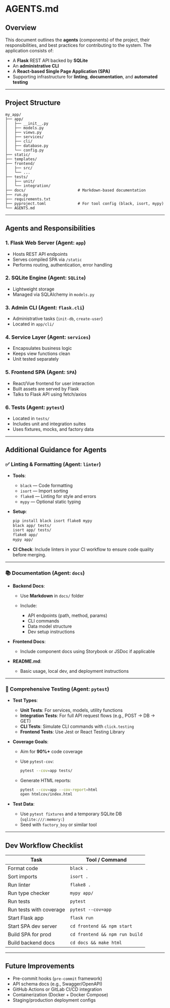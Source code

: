 # AGENTS.md

## Overview

This document outlines the **agents** (components) of the project, their responsibilities, and best practices for contributing to the system. The application consists of:

* A **Flask** REST API backed by **SQLite**
* An **administrative CLI**
* A **React-based Single Page Application (SPA)**
* Supporting infrastructure for **linting**, **documentation**, and **automated testing**

---

## Project Structure

```
my_app/
├── app/
│   ├── __init__.py
│   ├── models.py
│   ├── views.py
│   ├── services/
│   ├── cli/
│   ├── database.py
│   └── config.py
├── static/
├── templates/
├── frontend/
│   ├── src/
│   └── ...
├── tests/
│   ├── unit/
│   └── integration/
├── docs/                       # Markdown-based documentation
├── run.py
├── requirements.txt
├── pyproject.toml              # For tool config (black, isort, mypy)
└── AGENTS.md
```

---

## Agents and Responsibilities

### 1. **Flask Web Server** (Agent: `app`)

* Hosts REST API endpoints
* Serves compiled SPA via `/static`
* Performs routing, authentication, error handling

### 2. **SQLite Engine** (Agent: `SQLite`)

* Lightweight storage
* Managed via SQLAlchemy in `models.py`

### 3. **Admin CLI** (Agent: `flask.cli`)

* Administrative tasks (`init-db`, `create-user`)
* Located in `app/cli/`

### 4. **Service Layer** (Agent: `services`)

* Encapsulates business logic
* Keeps view functions clean
* Unit tested separately

### 5. **Frontend SPA** (Agent: `SPA`)

* React/Vue frontend for user interaction
* Built assets are served by Flask
* Talks to Flask API using fetch/axios

### 6. **Tests** (Agent: `pytest`)

* Located in `tests/`
* Includes unit and integration suites
* Uses fixtures, mocks, and factory data

---

## Additional Guidance for Agents

### ✅ Linting & Formatting (Agent: `linter`)

* **Tools**:

  * `black` — Code formatting
  * `isort` — Import sorting
  * `flake8` — Linting for style and errors
  * `mypy` — Optional static typing
* **Setup**:

  ```bash
  pip install black isort flake8 mypy
  black app/ tests/
  isort app/ tests/
  flake8 app/
  mypy app/
  ```
* **CI Check**: Include linters in your CI workflow to ensure code quality before merging.

---

### 📚 Documentation (Agent: `docs`)

* **Backend Docs**:

  * Use **Markdown** in `docs/` folder
  * Include:

    * API endpoints (path, method, params)
    * CLI commands
    * Data model structure
    * Dev setup instructions
* **Frontend Docs**:

  * Include component docs using Storybook or JSDoc if applicable
* **README.md**:

  * Basic usage, local dev, and deployment instructions

---

### 🧪 Comprehensive Testing (Agent: `pytest`)

* **Test Types**:

  * **Unit Tests**: For services, models, utility functions
  * **Integration Tests**: For full API request flows (e.g., POST → DB → GET)
  * **CLI Tests**: Simulate CLI commands with `click.testing`
  * **Frontend Tests**: Use Jest or React Testing Library
* **Coverage Goals**:

  * Aim for **90%+** code coverage
  * Use `pytest-cov`:

    ```bash
    pytest --cov=app tests/
    ```
  * Generate HTML reports:

    ```bash
    pytest --cov=app --cov-report=html
    open htmlcov/index.html
    ```
* **Test Data**:

  * Use `pytest fixtures` and a temporary SQLite DB (`sqlite:///:memory:`)
  * Seed with `factory_boy` or similar tool

---

## Dev Workflow Checklist

| Task                        | Tool / Command                 |
| --------------------------- | ------------------------------ |
| Format code                 | `black .`                      |
| Sort imports                | `isort .`                      |
| Run linter                  | `flake8 .`                     |
| Run type checker            | `mypy app/`                    |
| Run tests                   | `pytest`                       |
| Run tests with coverage     | `pytest --cov=app`             |
| Start Flask app             | `flask run`                    |
| Start SPA dev server        | `cd frontend && npm start`     |
| Build SPA for prod          | `cd frontend && npm run build` |
| Build backend docs          | `cd docs && make html`         |

---

## Future Improvements

* Pre-commit hooks (`pre-commit` framework)
* API schema docs (e.g., Swagger/OpenAPI)
* GitHub Actions or GitLab CI/CD integration
* Containerization (Docker + Docker Compose)
* Staging/production deployment configs
